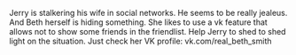 Jerry is stalkering his wife in social networks. He seems to be really jealeus.
And Beth herself is hiding something. She likes to use a vk feature that allows not to show some friends in the friendlist.
Help Jerry to shed to shed light on the situation.
Just check her VK profile: vk.com/real_beth_smith
